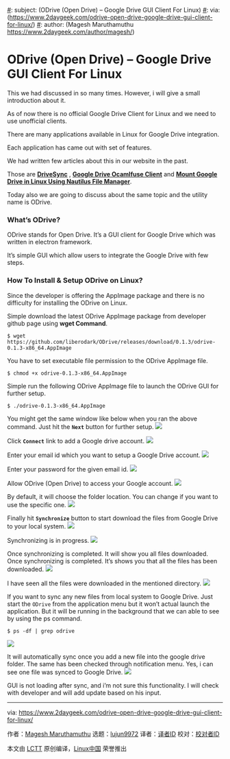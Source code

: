 [#]: collector: (lujun9972)
[#]: translator: (geekpi)
[#]: reviewer: ( )
[#]: publisher: ( )
[#]: url: ( )
[#]: subject: (ODrive (Open Drive) – Google Drive GUI Client For Linux)
[#]: via: (https://www.2daygeek.com/odrive-open-drive-google-drive-gui-client-for-linux/)
[#]: author: (Magesh Maruthamuthu https://www.2daygeek.com/author/magesh/)

ODrive (Open Drive) – Google Drive GUI Client For Linux
======

This we had discussed in so many times. However, i will give a small introduction about it.

As of now there is no official Google Drive Client for Linux and we need to use unofficial clients.

There are many applications available in Linux for Google Drive integration.

Each application has came out with set of features.

We had written few articles about this in our website in the past.

Those are **[DriveSync][1]** , **[Google Drive Ocamlfuse Client][2]** and **[Mount Google Drive in Linux Using Nautilus File Manager][3]**.

Today also we are going to discuss about the same topic and the utility name is ODrive.

### What’s ODrive?

ODrive stands for Open Drive. It’s a GUI client for Google Drive which was written in electron framework.

It’s simple GUI which allow users to integrate the Google Drive with few steps.

### How To Install & Setup ODrive on Linux?

Since the developer is offering the AppImage package and there is no difficulty for installing the ODrive on Linux.

Simple download the latest ODrive AppImage package from developer github page using **wget Command**.

```
$ wget https://github.com/liberodark/ODrive/releases/download/0.1.3/odrive-0.1.3-x86_64.AppImage
```

You have to set executable file permission to the ODrive AppImage file.

```
$ chmod +x odrive-0.1.3-x86_64.AppImage
```

Simple run the following ODrive AppImage file to launch the ODrive GUI for further setup.

```
$ ./odrive-0.1.3-x86_64.AppImage
```

You might get the same window like below when you ran the above command. Just hit the **`Next`** button for further setup.
![][5]

Click **`Connect`** link to add a Google drive account.
![][6]

Enter your email id which you want to setup a Google Drive account.
![][7]

Enter your password for the given email id.
![][8]

Allow ODrive (Open Drive) to access your Google account.
![][9]

By default, it will choose the folder location. You can change if you want to use the specific one.
![][10]

Finally hit **`Synchronize`** button to start download the files from Google Drive to your local system.
![][11]

Synchronizing is in progress.
![][12]

Once synchronizing is completed. It will show you all files downloaded.
Once synchronizing is completed. It’s shows you that all the files has been downloaded.
![][13]

I have seen all the files were downloaded in the mentioned directory.
![][14]

If you want to sync any new files from local system to Google Drive. Just start the `ODrive` from the application menu but it won’t actual launch the application. But it will be running in the background that we can able to see by using the ps command.

```
$ ps -df | grep odrive
```

![][15]

It will automatically sync once you add a new file into the google drive folder. The same has been checked through notification menu. Yes, i can see one file was synced to Google Drive.
![][16]

GUI is not loading after sync, and i’m not sure this functionality. I will check with developer and will add update based on his input.

--------------------------------------------------------------------------------

via: https://www.2daygeek.com/odrive-open-drive-google-drive-gui-client-for-linux/

作者：[Magesh Maruthamuthu][a]
选题：[lujun9972][b]
译者：[译者ID](https://github.com/译者ID)
校对：[校对者ID](https://github.com/校对者ID)

本文由 [LCTT](https://github.com/LCTT/TranslateProject) 原创编译，[Linux中国](https://linux.cn/) 荣誉推出

[a]: https://www.2daygeek.com/author/magesh/
[b]: https://github.com/lujun9972
[1]: https://www.2daygeek.com/drivesync-google-drive-sync-client-for-linux/
[2]: https://www.2daygeek.com/mount-access-google-drive-on-linux-with-google-drive-ocamlfuse-client/
[3]: https://www.2daygeek.com/mount-access-setup-google-drive-in-linux/
[4]: data:image/gif;base64,R0lGODlhAQABAIAAAAAAAP///yH5BAEAAAAALAAAAAABAAEAAAIBRAA7
[5]: https://www.2daygeek.com/wp-content/uploads/2019/01/odrive-open-drive-google-drive-gui-client-for-linux-1.png
[6]: https://www.2daygeek.com/wp-content/uploads/2019/01/odrive-open-drive-google-drive-gui-client-for-linux-2.png
[7]: https://www.2daygeek.com/wp-content/uploads/2019/01/odrive-open-drive-google-drive-gui-client-for-linux-3.png
[8]: https://www.2daygeek.com/wp-content/uploads/2019/01/odrive-open-drive-google-drive-gui-client-for-linux-4.png
[9]: https://www.2daygeek.com/wp-content/uploads/2019/01/odrive-open-drive-google-drive-gui-client-for-linux-5.png
[10]: https://www.2daygeek.com/wp-content/uploads/2019/01/odrive-open-drive-google-drive-gui-client-for-linux-6.png
[11]: https://www.2daygeek.com/wp-content/uploads/2019/01/odrive-open-drive-google-drive-gui-client-for-linux-7.png
[12]: https://www.2daygeek.com/wp-content/uploads/2019/01/odrive-open-drive-google-drive-gui-client-for-linux-8a.png
[13]: https://www.2daygeek.com/wp-content/uploads/2019/01/odrive-open-drive-google-drive-gui-client-for-linux-9.png
[14]: https://www.2daygeek.com/wp-content/uploads/2019/01/odrive-open-drive-google-drive-gui-client-for-linux-11.png
[15]: https://www.2daygeek.com/wp-content/uploads/2019/01/odrive-open-drive-google-drive-gui-client-for-linux-9b.png
[16]: https://www.2daygeek.com/wp-content/uploads/2019/01/odrive-open-drive-google-drive-gui-client-for-linux-10.png
